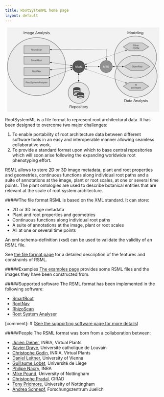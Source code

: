 ```yaml
---
title: RootSystemML home page
layout: default
---
```


[![RSML interoperability](/images/interoperability_h300.png)](/images/interoperability.png)


RootSystemML is a file format to represent root architectural data. It has been designed to overcome two major challenges: 

 1. To enable portability of root architecture data between different software tools in an easy and interoperable manner allowing seamless collaborative work, 
 2. To provide a standard format upon which to base central repositories which will soon arise following the expanding worldwide root phenotyping effort.

RSML allows to store 2D or 3D image metadata, plant and root properties and geometries, continuous functions along individual root paths and a suite of annotations at the image, plant or root scales, at one or several time points. The plant ontologies are used to describe botanical entities that are relevant at the scale of root system architecture. 

#####The file format
RSML is based on the XML standard. It can store:

 - 2D or 3D image metadata
 - Plant and root properties and geometries
 - Continuous functions along individual root paths
 - A suite of annotations at the image, plant or root scales
 - All at one or several time points

An xml-schema-definition (xsd) can be used to validate the validity of an RSML file.

See [the file format page](format) for a detailed description of the features and constraints of RSML. 

#####Examples
[The examples page](examples) provides some RSML files and the images they have been constructed from. 

#####Supported software
The RSML format has been implemented in the following software:

 - [SmartRoot](http://www.uclouvain.be/en-smartroot)
 - [RootNav](http://www.cpib.ac.uk/tools-resources/software/rootnav/)
 - [RhizoScan](https://team.inria.fr/virtualplants/research/project/rhizoscan/)
 - [Root System Analyser](http://www.csc.univie.ac.at/rootbox/rsa.html)

[comment]: # ([See the supporting software page for more details](software))

#####People
The RSML format was born from a collaboration between:

 - [Julien Diener](https://sites.google.com/site/juliendiener/), INRIA, Virtual Plants
 - [Xavier Draye](http://www.uclouvain.be/xavier.draye), Université catholique de Louvain
 - [Christophe Godin](mailto:christophe.godin@inria.fr), INRIA, Virtual Plants
 - [Daniel Leitner](mailto:daniel.leitner@univie.ac.at), University of Vienna
 - [Guillaume Lobet](http://www.guillaumelobet.be), Université de Liège
 - [Philipe Nacry](mailto:nacry@supagro.inra.fr), INRA
 - [Mike Pound](http://www.cpib.ac.uk/people/michael-pound/), University of Nottingham
 - [Christophe Pradal](mailto:christophe.pradal@inria.fr), CIRAD
 - [Tony Pridmore](http://www.cpib.ac.uk/people/tony-pridmore/), University of Nottingham
 - [Andrea Schnepf](http://www.fz-juelich.de/ibg/ibg-3/EN/Staff/S/Schnepf%20Dr.%20Andrea.html?nn=1239630), Forschungszentrum Juelich 

